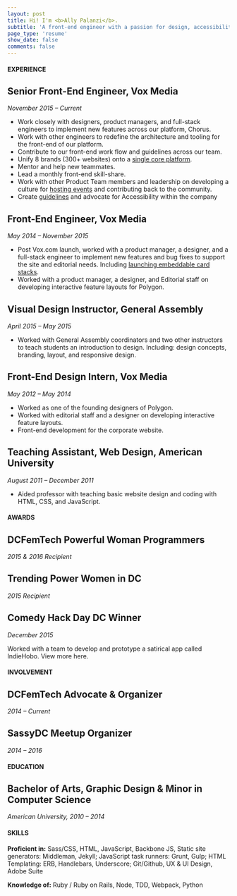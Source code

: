 ```yaml
---
layout: post
title: Hi! I'm <b>Ally Palanzi</b>.
subtitle: 'A front-end engineer with a passion for design, accessibility, and making the world a little brighter.'
page_type: 'resume'
show_date: false
comments: false
---
```


#### EXPERIENCE

## Senior Front-End Engineer, Vox Media
*November 2015 – Current*

  - Work closely with designers, product managers, and full-stack engineers to implement new features across our platform, Chorus.
  - Work with other engineers to redefine the architecture and tooling for the front-end of our platform.
  - Contribute to our front-end work flow and guidelines across our team.
  - Unify 8 brands (300+ websites) onto a [single core platform](http://product.voxmedia.com/2016/2/23/11098476/curbed-on-chorus-the-start-of-a-new-era-at-vox-media).
  - Mentor and help new teammates.
  - Lead a monthly front-end skill-share.
  - Work with other Product Team members and leadership on developing a culture for [hosting events](http://product.voxmedia.com/events) and contributing back to the community.
  - Create [guidelines](http://accessibility.voxmedia.com/) and advocate for Accessibility within the company

## Front-End Engineer, Vox Media
*May 2014 – November 2015*

  - Post Vox.com launch, worked with a product manager, a designer, and a full-stack engineer to implement new features and bug fixes to support the site and editorial needs. Including [launching embeddable card stacks](http://www.vox.com/2015/5/28/8677005/embeddable-card-stacks-launch).
  - Worked with a product manager, a designer, and Editorial staff on developing interactive feature layouts for Polygon.

## Visual Design Instructor, General Assembly
*April 2015 – May 2015*

  - Worked with General Assembly coordinators and two other instructors to teach students an introduction to design. Including: design concepts, branding, layout, and responsive design.

## Front-End Design Intern, Vox Media
*May 2012 – May 2014*

  - Worked as one of the founding designers of Polygon.
  - Worked with editorial staff and a designer on developing interactive feature layouts.
  - Front-end development for the corporate website.

## Teaching Assistant, Web Design, American University
*August 2011 – December 2011*

  - Aided professor with teaching basic website design and coding with HTML, CSS, and JavaScript.

#### AWARDS

## DCFemTech Powerful Woman Programmers
*2015 & 2016 Recipient*
<p></p>

## Trending Power Women in DC
*2015 Recipient*
<p></p>

## Comedy Hack Day DC Winner
*December 2015*

Worked with a team to develop and prototype a satirical app called IndieHobo. View more here.

#### INVOLVEMENT

## DCFemTech Advocate & Organizer
*2014 – Current*
<p></p>

## SassyDC Meetup Organizer
*2014 – 2016*
<p></p>

#### EDUCATION

## Bachelor of Arts, Graphic Design & Minor in Computer Science
*American University, 2010 – 2014*
<p></p>

#### SKILLS

**Proficient in:** Sass/CSS, HTML, JavaScript, Backbone JS, Static site generators: Middleman, Jekyll; JavaScript task runners: Grunt, Gulp; HTML Templating: ERB, Handlebars, Underscore; Git/Github, UX & UI Design, Adobe Suite

**Knowledge of:** Ruby / Ruby on Rails, Node, TDD, Webpack, Python


